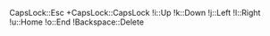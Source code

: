 CapsLock::Esc
+CapsLock::CapsLock
!i::Up
!k::Down
!j::Left
!l::Right
!u::Home
!o::End
!Backspace::Delete